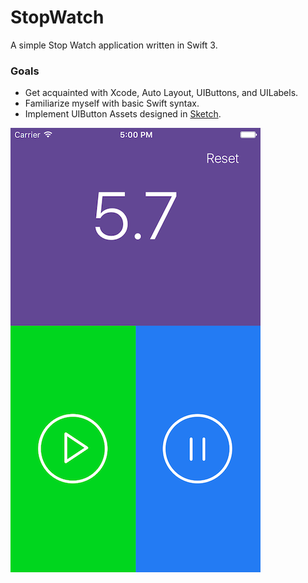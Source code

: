 # StopWatch
A simple Stop Watch application written in Swift 3.

### Goals  
* Get acquainted with Xcode, Auto Layout, UIButtons, and UILabels.
* Familiarize myself with basic Swift syntax.
* Implement UIButton Assets designed in [Sketch](https://www.sketchapp.com).

![StopWatch Picture](https://raw.githubusercontent.com/dylanfrankcom/FunWithSwift/master/StopWatch/StopWatch%20Screenshot.png)
